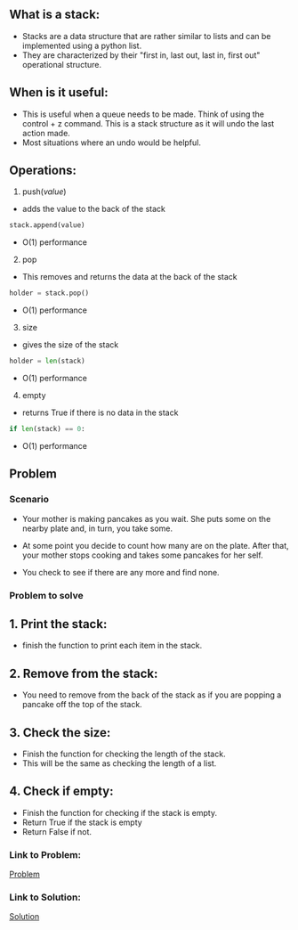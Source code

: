 ## What is a stack:
* Stacks are a data structure that are rather similar to lists and can be implemented using a python list.
* They are characterized by their "first in, last out, last in, first out" operational structure.
## When is it useful:
* This is useful when a queue needs to be made. Think of using the control + z command. This is a stack structure as it will undo the last action made.
* Most situations where an undo would be helpful.
## Operations:
1. push(_value_)
* adds the value to the back of the stack
``` python
stack.append(value)
```
* O(1) performance
2. pop
* This removes and returns the data at the back of the stack
``` python
holder = stack.pop()
```
* O(1) performance
3. size
* gives the size of the stack
```python
holder = len(stack)
```
* O(1) performance
4. empty
* returns True if there is no data in the stack
```python
if len(stack) == 0:
``` 
* O(1) performance

## Problem
### Scenario
* Your mother is making pancakes as you wait.
She puts some on the nearby plate and, in turn,
you take some.

* At some point you decide to count how many are on the plate.
After that, your mother stops cooking and takes some pancakes
for her self.
* You check to see if there are any more and find none.
### Problem to solve
## 1. Print the stack:
* finish the function to
print each item in the stack.

## 2. Remove from the stack:
* You need to remove from the back of the
stack as if you are popping a pancake off the
top of the stack.

## 3. Check the size:
* Finish the function for checking the length
of the stack.
* This will be the same as checking the length
of a list.

## 4. Check if empty:
* Finish the function for checking if the stack
is empty.
* Return True if the stack is empty
* Return False if not.
### Link to Problem:
[Problem](Problems/stack.py)
### Link to Solution:
[Solution](Solutions/stack_solution.py)